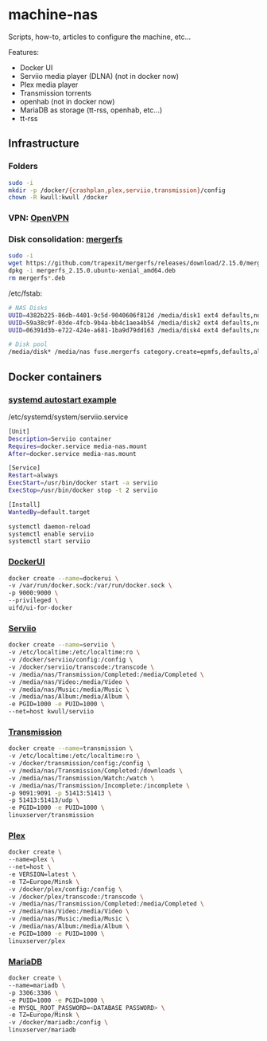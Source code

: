# machine-nas
Scripts, how-to, articles to configure the machine, etc...

Features:
- Docker UI
- Serviio media player (DLNA) (not in docker now)
- Plex media player
- Transmission torrents
- openhab (not in docker now)
- MariaDB as storage (tt-rss, openhab, etc...)
- tt-rss

## Infrastructure
### Folders
```sh
sudo -i
mkdir -p /docker/{crashplan,plex,serviio,transmission}/config
chown -R kwull:kwull /docker
```
### VPN: [OpenVPN](https://www.digitalocean.com/community/tutorials/how-to-set-up-an-openvpn-server-on-ubuntu-16-04) 
### Disk consolidation: [mergerfs](https://github.com/trapexit/mergerfs) 
```sh
sudo -i
wget https://github.com/trapexit/mergerfs/releases/download/2.15.0/mergerfs_2.15.0.ubuntu-xenial_amd64.deb
dpkg -i mergerfs_2.15.0.ubuntu-xenial_amd64.deb
rm mergerfs*.deb
```

/etc/fstab:
```sh
# NAS Disks
UUID=4382b225-86db-4401-9c5d-9040606f812d /media/disk1 ext4 defaults,noatime,nofail 0 2
UUID=59a38c9f-03de-4fcb-9b4a-bb4c1aea4b54 /media/disk2 ext4 defaults,noatime,nofail 0 2
UUID=06391d3b-e722-424e-a681-1ba9d79dd163 /media/disk4 ext4 defaults,noatime,nofail 0 2

# Disk pool
/media/disk* /media/nas fuse.mergerfs category.create=epmfs,defaults,allow_other,minfreespace=20G,fsname=mergerfsPool,func.getattr=newest,x-systemd.requires=media-disk1,x-systemd.requires=media-disk2,x-systemd.requires=media-disk4 0 00
```

## Docker containers

### [systemd autostart example](https://docs.docker.com/engine/admin/host_integration/)

/etc/systemd/system/serviio.service
```sh
[Unit]
Description=Serviio container
Requires=docker.service media-nas.mount
After=docker.service media-nas.mount

[Service]
Restart=always
ExecStart=/usr/bin/docker start -a serviio
ExecStop=/usr/bin/docker stop -t 2 serviio

[Install]
WantedBy=default.target
```

```sh
systemctl daemon-reload
systemctl enable serviio
systemctl start serviio
```

### [DockerUI](https://github.com/kevana/ui-for-docker)

```sh
docker create --name=dockerui \
-v /var/run/docker.sock:/var/run/docker.sock \
-p 9000:9000 \
--privileged \
uifd/ui-for-docker
```

### [Serviio](https://github.com/Kwull/docker-serviio)

```sh
docker create --name=serviio \
-v /etc/localtime:/etc/localtime:ro \
-v /docker/serviio/config:/config \
-v /docker/serviio/transcode:/transcode \
-v /media/nas/Transmission/Completed:/media/Completed \
-v /media/nas/Video:/media/Video \
-v /media/nas/Music:/media/Music \
-v /media/nas/Album:/media/Album \
-e PGID=1000 -e PUID=1000 \
--net=host kwull/serviio
```

### [Transmission](https://hub.docker.com/r/linuxserver/transmission/)

```sh
docker create --name=transmission \
-v /etc/localtime:/etc/localtime:ro \
-v /docker/transmission/config:/config \
-v /media/nas/Transmission/Completed:/downloads \
-v /media/nas/Transmission/Watch:/watch \
-v /media/nas/Transmission/Incomplete:/incomplete \
-p 9091:9091 -p 51413:51413 \
-p 51413:51413/udp \
-e PGID=1000 -e PUID=1000 \
linuxserver/transmission
```

### [Plex](https://hub.docker.com/r/linuxserver/plex/)

```sh
docker create \
--name=plex \
--net=host \
-e VERSION=latest \
-e TZ=Europe/Minsk \
-v /docker/plex/config:/config \
-v /docker/plex/transcode:/transcode \
-v /media/nas/Transmission/Completed:/media/Completed \
-v /media/nas/Video:/media/Video \
-v /media/nas/Music:/media/Music \
-v /media/nas/Album:/media/Album \
-e PGID=1000 -e PUID=1000 \
linuxserver/plex
```

### [MariaDB](https://hub.docker.com/r/linuxserver/mariadb/)

```sh
docker create \
--name=mariadb \
-p 3306:3306 \
-e PUID=1000 -e PGID=1000 \
-e MYSQL_ROOT_PASSWORD=<DATABASE PASSWORD> \
-e TZ=Europe/Minsk \
-v /docker/mariadb:/config \
linuxserver/mariadb
```

